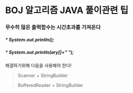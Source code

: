 # BOJ 알고리즘 JAVA 풀이관련 팁

### 무수히 많은 출력함수는 시간초과를 가져온다
##### * System.out.println();
##### * System.out.println(ary[]+" ");

해결하기위해 다음을 사용해야 한다!

> Scanner + StringBuilder

> BufferedReader + StringBuilder
